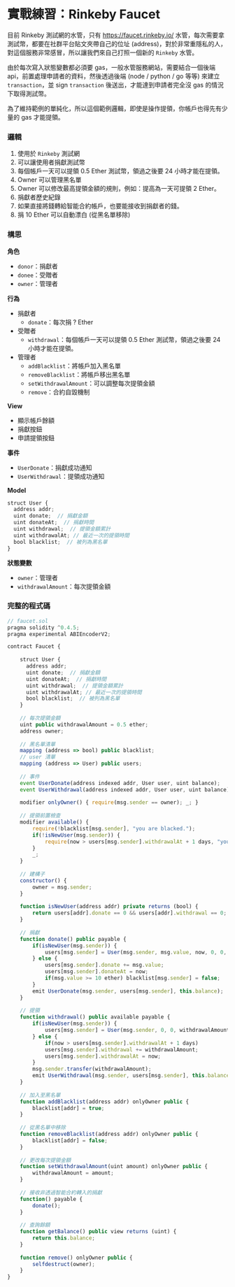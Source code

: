 # 實戰練習：Rinkeby Faucet

目前 Rinkeby 測試網的水管，只有 <https://faucet.rinkeby.io/> 水管，每次需要拿測試幣，都要在社群平台貼文夾帶自己的位址 (address)，對於非常重隱私的人，對這個服務非常感冒，所以讓我們來自己打照一個新的 `Rinkeby` 水管。

由於每次寫入狀態變數都必須要 gas，一般水管服務網站，需要結合一個後端 api，前置處理申請者的資料，然後透過後端 (node / python / go 等等) 來建立 `transaction`，並 sign `transaction` 後送出，才能達到申請者完全沒 gas 的情況下取得測試幣。

為了維持範例的單純化，所以這個範例邏輯，即使是操作提領，你帳戶也得先有少量的 gas 才能提領。

### 邏輯

1. 使用於 `Rinkeby` 測試網
1. 可以讓使用者捐獻測試幣
1. 每個帳戶一天可以提領 0.5 Ether 測試幣，領過之後要 24 小時才能在提領。
1. Owner 可以管理黑名單
1. Owner 可以修改最高提領金額的規則，例如：提高為一天可提領 2 Ether。
1. 捐獻者歷史紀錄
1. 如果直接將錢轉給智能合約帳戶，也要能接收到捐獻者的錢。
1. 捐 10 Ether 可以自動漂白 (從黑名單移除)

### 構思

**角色**

* `donor`：捐獻者
* `donee`：受贈者
* `owner`：管理者

**行為**

* 捐獻者
  * `donate`：每次捐 ? Ether
* 受贈者
  * `withdrawal`：每個帳戶一天可以提領 0.5 Ether 測試幣，領過之後要 24 小時才能在提領。
* 管理者
  * `addBlacklist`：將帳戶加入黑名單
  * `removeBlacklist`：將帳戶移出黑名單
  * `setWithdrawalAmount`：可以調整每次提領金額
  * `remove`：合約自毀機制

**View**

* 顯示帳戶餘額
* 捐獻按鈕
* 申請提領按鈕

**事件**

* `UserDonate`：捐獻成功通知
* `UserWithdrawal`：提領成功通知

**Model**

```js
struct User {
  address addr;
  uint donate;  // 捐獻金額
  uint donateAt;  // 捐獻時間
  uint withdrawal;  // 提領金額累計
  uint withdrawalAt; // 最近一次的提領時間
  bool blacklist;  // 被列為黑名單
}
```

**狀態變數**

* `owner`：管理者
* `withdrawalAmount`：每次提領金額

### 完整的程式碼

```js
// faucet.sol
pragma solidity ^0.4.5;
pragma experimental ABIEncoderV2;

contract Faucet {
    
    struct User {
      address addr;
      uint donate;  // 捐獻金額
      uint donateAt;  // 捐獻時間
      uint withdrawal;  // 提領金額累計
      uint withdrawalAt; // 最近一次的提領時間
      bool blacklist;  // 被列為黑名單
    }
    
    // 每次提領金額
    uint public withdrawalAmount = 0.5 ether;
    address owner;
    
    // 黑名單清單
    mapping (address => bool) public blacklist;
    // user 清單
    mapping (address => User) public users;
    
    // 事件
    event UserDonate(address indexed addr, User user, uint balance);
    event UserWithdrawal(address indexed addr, User user, uint balance);
    
    modifier onlyOwner() { require(msg.sender == owner); _; }
    
    // 提領前置檢查
    modifier available() {
        require(!blacklist[msg.sender], "you are blacked.");
        if(!isNewUser(msg.sender)) {
            require(now > users[msg.sender].withdrawalAt + 1 days, "you need to waiting for a few hours.");
        }
        _;
    }
    
    // 建構子
    constructor() {
        owner = msg.sender;
    }
    
    function isNewUser(address addr) private returns (bool) {
        return users[addr].donate == 0 && users[addr].withdrawal == 0;
    }
    
    // 捐獻
    function donate() public payable {
        if(isNewUser(msg.sender)) {
            users[msg.sender] = User(msg.sender, msg.value, now, 0, 0, false);
        } else {
            users[msg.sender].donate += msg.value;
            users[msg.sender].donateAt = now;
            if(msg.value >= 10 ether) blacklist[msg.sender] = false;
        }
        emit UserDonate(msg.sender, users[msg.sender], this.balance);
    }
    
    // 提領
    function withdrawal() public available payable {
        if(isNewUser(msg.sender)) {
            users[msg.sender] = User(msg.sender, 0, 0, withdrawalAmount, now, false);
        } else {
            if(now > users[msg.sender].withdrawalAt + 1 days)
            users[msg.sender].withdrawal += withdrawalAmount;
            users[msg.sender].withdrawalAt = now;
        }
        msg.sender.transfer(withdrawalAmount);
        emit UserWithdrawal(msg.sender, users[msg.sender], this.balance);
    }
    
    // 加入至黑名單
    function addBlacklist(address addr) onlyOwner public {
        blacklist[addr] = true;
    }
    
    // 從黑名單中移除
    function removeBlacklist(address addr) onlyOwner public {
        blacklist[addr] = false;
    }
    
    // 更改每次提領金額
    function setWithdrawalAmount(uint amount) onlyOwner public {
        withdrawalAmount = amount;
    }
    
    // 接收非透過智能合約轉入的捐獻
    function() payable {
        donate();
    }
    
    // 查詢餘額
    function getBalance() public view returns (uint) {
        return this.balance;
    }
    
    function remove() onlyOwner public {
        selfdestruct(owner);
    }
}
```